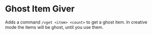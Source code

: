 # Ghost Item Giver
Adds a command ```/vget <item> <count>``` to get a ghost item.
In creative mode the items will be ghost, until you use them.

